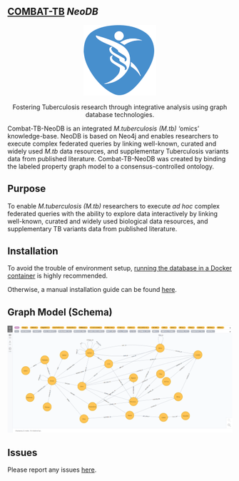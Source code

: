 ## [COMBAT-TB](https://combattb.org/) *NeoDB*

<p align="center">
  <img  src="./images/logo.png">
</p>
<p align="center">
Fostering Tuberculosis research through integrative analysis using graph database technologies.
</p>

Combat-TB-NeoDB is an integrated _M.tuberculosis (M.tb)_ ‘omics’ knowledge-base. NeoDB is based on Neo4j and enables researchers to execute complex federated queries by linking well-known, curated and widely used _M.tb_ data resources, and supplementary Tuberculosis variants data from published literature. Combat-TB-NeoDB was created by binding the labeled property graph model to a consensus-controlled ontology.

## Purpose

To enable _M.tuberculosis (M.tb)_ researchers to execute *ad hoc* complex federated queries with the
ability to explore data interactively by linking well-known, curated and widely used biological data resources, and supplementary TB variants data from published literature.

## Installation

To avoid the trouble of environment setup,
[running the database in a Docker container](https://combattb.org/combat-tb-neodb/installation/#using-docker) is highly recommended.

Otherwise, a manual installation guide can be found [here](https://combattb.org/combat-tb-neodb/installation/#standalone).

## Graph Model (Schema)

![NeoDB_MODEL](./images/neodbschema.png)

## Issues

Please report any issues [here](https://github.com/COMBAT-TB/combat-tb-neodb/issues).
